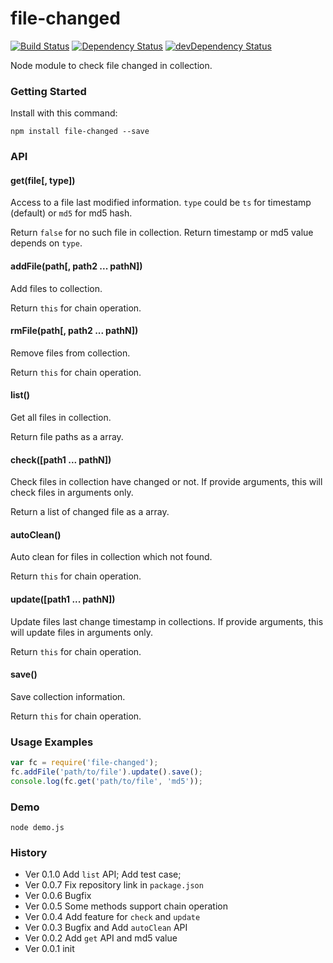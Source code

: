 # file-changed

[![Build Status](https://travis-ci.org/poppinlp/file-changed.png?branch=master)](https://travis-ci.org/poppinlp/file-changed)
[![Dependency Status](https://david-dm.org/poppinlp/file-changed.svg)](https://david-dm.org/poppinlp/file-changed)
[![devDependency Status](https://david-dm.org/poppinlp/file-changed/dev-status.svg)](https://david-dm.org/poppinlp/file-changed#info=devDependencies)

Node module to check file changed in collection.

### Getting Started

Install with this command:

```shell
npm install file-changed --save
```

### API

#### get(file[, type])

Access to a file last modified information. `type` could be `ts` for timestamp (default) or `md5` for md5 hash.

Return `false` for no such file in collection. Return timestamp or md5 value depends on `type`.

#### addFile(path[, path2 ... pathN])

Add files to collection.

Return `this` for chain operation.

#### rmFile(path[, path2 ... pathN])

Remove files from collection.

Return `this` for chain operation.

#### list()

Get all files in collection.

Return file paths as a array.

#### check([path1 ... pathN])

Check files in collection have changed or not. If provide arguments, this will check files in arguments only.

Return a list of changed file as a array.

#### autoClean()

Auto clean for files in collection which not found.

Return `this` for chain operation.

#### update([path1 ... pathN])

Update files last change timestamp in collections. If provide arguments, this will update files in arguments only.

Return `this` for chain operation.

#### save()

Save collection information.

Return `this` for chain operation.

### Usage Examples

```js
var fc = require('file-changed');
fc.addFile('path/to/file').update().save();
console.log(fc.get('path/to/file', 'md5'));
```

### Demo

```shell
node demo.js
```

### History

- Ver 0.1.0 Add `list` API; Add test case;
- Ver 0.0.7 Fix repository link in `package.json`
- Ver 0.0.6 Bugfix
- Ver 0.0.5 Some methods support chain operation
- Ver 0.0.4 Add feature for `check` and `update`
- Ver 0.0.3 Bugfix and Add `autoClean` API
- Ver 0.0.2 Add `get` API and md5 value
- Ver 0.0.1 init
